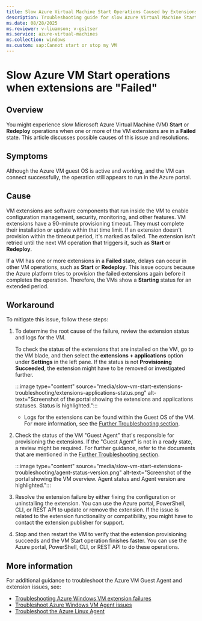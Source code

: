 ```yaml
---
title: Slow Azure Virtual Machine Start Operations Caused by Extensions in failed state
description: Troubleshooting guide for slow Azure Virtual Machine Start operations that are caused by the extensions being in a failed state.
ms.date: 08/28/2025
ms.reviewer: v-liuamson; v-gsitser
ms.service: azure-virtual-machines
ms.collection: windows
ms.custom: sap:Cannot start or stop my VM
---
```

# Slow Azure VM Start operations when extensions are "Failed"

## Overview

You might experience slow Microsoft Azure Virtual Machine (VM) **Start** or **Redeploy** operations when one or more of the VM extensions are in a **Failed** state. This article discusses possible causes of this issue and resolutions.

## Symptoms

Although the Azure VM guest OS is active and working, and the VM can connect successfully, the operation still appears to run in the Azure portal.

## Cause

VM extensions are software components that run inside the VM to enable configuration management, security, monitoring, and other features. VM extensions have a 90-minute provisioning timeout. They must complete their installation or update within that time limit. If an extension doesn't provision within the timeout period, it's marked as failed. The extension isn't retried until the next VM operation that triggers it, such as **Start** or **Redeploy**.

If a VM has one or more extensions in a **Failed** state, delays can occur in other VM operations, such as **Start** or **Redeploy**. This issue occurs because the Azure platform tries to provision the failed extensions again before it completes the operation. Therefore, the VMs show a **Starting** status for an extended period.

## Workaround

To mitigate this issue, follow these steps:

1. To determine the root cause of the failure, review the extension status and logs for the VM.

   To check the status of the extensions that are installed on the VM, go to the VM blade, and then select the **extensions + applications** option under
      **Settings** in the left pane. If the status is not **Provisioning Succeeded**, the extension might have to be removed or investigated further.

      :::image type="content" source="media/slow-vm-start-extensions-troubleshooting/extensions-applications-status.png" alt-text="Screenshot of the portal showing the extensions and applications statuses. Status is highlighted.":::

    - Logs for the extensions can be found within the Guest OS of the VM. For more information, see the [Further Troubleshooting section](#further-troubleshooting).

1. Check the status of the VM "Guest Agent" that's responsible for provisioning the extensions. If the "Guest Agent" is not in a ready state, a review might be required. For further guidance, refer to the documents that are mentioned in the [Further Troubleshooting section](#further-troubleshooting).

      :::image type="content" source="media/slow-vm-start-extensions-troubleshooting/agent-status-version.png" alt-text="Screenshot of the portal showing the VM overview. Agent status and Agent version are highlighted.":::

1. Resolve the extension failure by either fixing the configuration or uninstalling the extension. You can use the Azure portal, PowerShell, CLI, or REST API to update or remove the extension. If the issue is related to the extension functionality or compatibility, you might have to contact the extension publisher for support.

1. Stop and then restart the VM to verify that the extension provisioning succeeds and the VM Start operation finishes faster. You can use the Azure portal, PowerShell, CLI, or REST API to do these operations.

## More information

For additional guidance to troubleshoot the Azure VM Guest Agent and extension issues, see:

- [Troubleshooting Azure Windows VM extension failures](/azure/virtual-machines/extensions/troubleshoot)
- [Troubleshoot Azure Windows VM Agent issues](windows-azure-guest-agent.md)
- [Troubleshoot the Azure Linux Agent](../linux/linux-azure-guest-agent.md)
